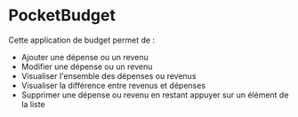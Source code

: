 # PocketBudget

Cette application de budget permet de :
- Ajouter une dépense ou un revenu
- Modifier une dépense ou un revenu
- Visualiser l'ensemble des dépenses ou revenus
- Visualiser la différence entre revenus et dépenses
- Supprimer une dépense ou revenu en restant appuyer sur un élément de la liste
